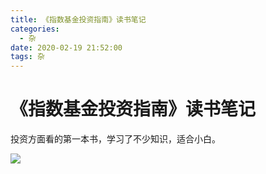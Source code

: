 ```yaml
---
title: 《指数基金投资指南》读书笔记
categories:
  - 杂
date: 2020-02-19 21:52:00
tags: 杂
---
```


# 《指数基金投资指南》读书笔记

投资方面看的第一本书，学习了不少知识，适合小白。

<!-- more -->

![](《指数基金投资指南》.png)

